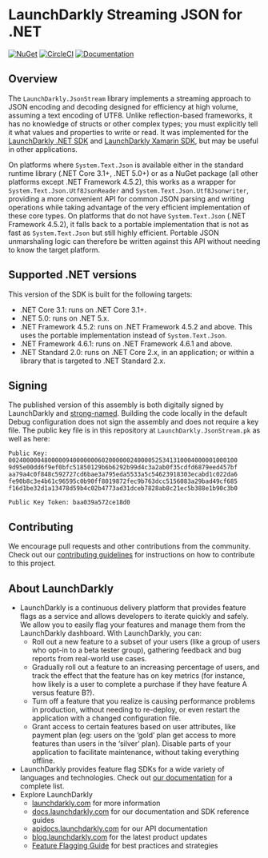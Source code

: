 # LaunchDarkly Streaming JSON for .NET

[![NuGet](https://img.shields.io/nuget/v/LaunchDarkly.JsonStream.svg?style=flat-square)](https://www.nuget.org/packages/LaunchDarkly.JsonStream/)
[![CircleCI](https://circleci.com/gh/launchdarkly/dotnet-jsonstream.svg?style=shield)](https://circleci.com/gh/launchdarkly/dotnet-jsonstream)
[![Documentation](https://img.shields.io/static/v1?label=GitHub+Pages&message=API+reference&color=00add8)](https://launchdarkly.github.io/dotnet-jsonstream)

## Overview

The `LaunchDarkly.JsonStream` library implements a streaming approach to JSON encoding and decoding designed for efficiency at high volume, assuming a text encoding of UTF8. Unlike reflection-based frameworks, it has no knowledge of structs or other complex types; you must explicitly tell it what values and properties to write or read. It was implemented for the [LaunchDarkly .NET SDK](https://github.com/launchdarkly/dotnet-server-sdk) and [LaunchDarkly Xamarin SDK](http://github.com/launchdarkly/xamarin-client-sdk), but may be useful in other applications.

On platforms where `System.Text.Json` is available either in the standard runtime library (.NET Core 3.1+, .NET 5.0+) or as a NuGet package (all other platforms except .NET Framework 4.5.2), this works as a wrapper for `System.Text.Json.Utf8JsonReader` and `System.Text.Json.Utf8Jsonwriter`, providing a more convenient API for common JSON parsing and writing operations while taking advantage of the very efficient implementation of these core types. On platforms that do not have `System.Text.Json` (.NET Framework 4.5.2), it falls back to a portable implementation that is not as fast as `System.Text.Json` but still highly efficient. Portable JSON unmarshaling logic can therefore be written against this API without needing to know the target platform.

## Supported .NET versions

This version of the SDK is built for the following targets:

* .NET Core 3.1: runs on .NET Core 3.1+.
* .NET 5.0: runs on .NET 5.x.
* .NET Framework 4.5.2: runs on .NET Framework 4.5.2 and above. This uses the portable implementation instead of `System.Text.Json`.
* .NET Framework 4.6.1: runs on .NET Framework 4.6.1 and above.
* .NET Standard 2.0: runs on .NET Core 2.x, in an application; or within a library that is targeted to .NET Standard 2.x.

## Signing

The published version of this assembly is both digitally signed by LaunchDarkly and [strong-named](https://docs.microsoft.com/en-us/dotnet/framework/app-domains/strong-named-assemblies). Building the code locally in the default Debug configuration does not sign the assembly and does not require a key file. The public key file is in this repository at `LaunchDarkly.JsonStream.pk` as well as here:

```
Public Key:
0024000004800000940000000602000000240000525341310004000001000100
9d95e00dd6f9ef0bfc51850129b6b6292b99d4c3a2ab0f35cdfd6879eed457bf
aa79a4c0f848c592727cd6bae3a795eda5533a5c54623918303ecabd1c022da6
fe90b8c3e4b61c96595c0b90ff8019872fec9b763dcc5156083a29bad49cf685
f16d1be32d1a13478d59b4c02b4773ad31dceb7828ab8c21ec5b388e1b90c3b0

Public Key Token: baa039a572ce18d0
```

## Contributing

We encourage pull requests and other contributions from the community. Check out our [contributing guidelines](CONTRIBUTING.md) for instructions on how to contribute to this project.

## About LaunchDarkly

* LaunchDarkly is a continuous delivery platform that provides feature flags as a service and allows developers to iterate quickly and safely. We allow you to easily flag your features and manage them from the LaunchDarkly dashboard.  With LaunchDarkly, you can:
    * Roll out a new feature to a subset of your users (like a group of users who opt-in to a beta tester group), gathering feedback and bug reports from real-world use cases.
    * Gradually roll out a feature to an increasing percentage of users, and track the effect that the feature has on key metrics (for instance, how likely is a user to complete a purchase if they have feature A versus feature B?).
    * Turn off a feature that you realize is causing performance problems in production, without needing to re-deploy, or even restart the application with a changed configuration file.
    * Grant access to certain features based on user attributes, like payment plan (eg: users on the ‘gold’ plan get access to more features than users in the ‘silver’ plan). Disable parts of your application to facilitate maintenance, without taking everything offline.
* LaunchDarkly provides feature flag SDKs for a wide variety of languages and technologies. Check out [our documentation](https://docs.launchdarkly.com/docs) for a complete list.
* Explore LaunchDarkly
    * [launchdarkly.com](https://www.launchdarkly.com/ "LaunchDarkly Main Website") for more information
    * [docs.launchdarkly.com](https://docs.launchdarkly.com/  "LaunchDarkly Documentation") for our documentation and SDK reference guides
    * [apidocs.launchdarkly.com](https://apidocs.launchdarkly.com/  "LaunchDarkly API Documentation") for our API documentation
    * [blog.launchdarkly.com](https://blog.launchdarkly.com/  "LaunchDarkly Blog Documentation") for the latest product updates
    * [Feature Flagging Guide](https://github.com/launchdarkly/featureflags/  "Feature Flagging Guide") for best practices and strategies
